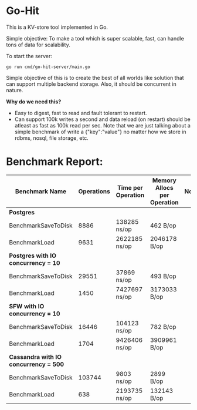 # Go-Hit

This is a KV-store tool implemented in Go.

Simple objective: To make a tool which is super scalable, fast, can handle tons of data for scalability.

To start the server:
```shell
go run cmd/go-hit-server/main.go
```

Simple objective of this is to create the best of all worlds like solution that can support multiple backend storage. Also, it should be concurrent in nature.

**Why do we need this?**
- Easy to digest, fast to read and fault tolerant to restart.
- Can support 100k writes a second and data reload (on restart) should be atleast as fast as 100k read per sec. Note that we are just talking about a simple benchmark of write a {"key":"value"} no matter how we store in rdbms, nosql, file storage, etc.

<h1>Benchmark Report:</h1>

| Benchmark Name                      | Operations | Time per Operation | Memory Allocs per Operation | Notes                         |
|-------------------------------------|------------|--------------------|-----------------------------|-------------------------------|
| **Postgres**                        |            |                    |                             |                               |
| BenchmarkSaveToDisk                 | 8886       | 138285 ns/op       | 462 B/op                    |                               |
| BenchmarkLoad                       | 9631       | 2622185 ns/op      | 2046178 B/op                |                               |
| **Postgres with IO concurrency = 10**|            |                    |                             |                               |
| BenchmarkSaveToDisk                 | 29551      | 37869 ns/op        | 493 B/op                    |                               |
| BenchmarkLoad                       | 1450       | 7427697 ns/op      | 3173033 B/op                |                               |
| **SFW with IO concurrency = 10**    |            |                    |                             |                               |
| BenchmarkSaveToDisk                 | 16446      | 104123 ns/op       | 782 B/op                    |                               |
| BenchmarkLoad                       | 1704       | 9426406 ns/op      | 3909961 B/op                |                               |
| **Cassandra with IO concurrency = 500**    |            |                    |                             |                               |
| BenchmarkSaveToDisk                 | 103744      | 9803 ns/op       | 2899 B/op                    |                               |
| BenchmarkLoad                       | 638       | 2193735 ns/op      | 132143 B/op                |                               |
